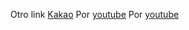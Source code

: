 Otro link [Kakao](https://www.kakao.co/m)
Por [youtube](https://www.youtube.com)
Por [youtube](https://www.youtube.com)

